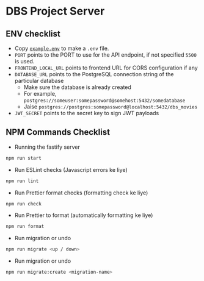 # DBS Project Server

## ENV checklist

- Copy [`example.env`](./example.env) to make a `.env` file.
- `PORT` points to the PORT to use for the API endpoint, if not specified `5500` is used.
- `FRONTEND_LOCAL_URL` points to frontend URL for CORS configuration if any
- `DATABASE_URL` points to the PostgreSQL connection string of the particular database
    - Make sure the database is already created
    - For example, `postgres://someuser:somepassword@somehost:5432/somedatabase`
    - Jaise `postgres://postgres:somepassword@localhost:5432/dbs_movies`
- `JWT_SECRET` points to the secret key to sign JWT payloads

## NPM Commands Checklist
- Running the fastify server
```bash
npm run start
```

- Run ESLint checks (Javascript errors ke liye)
```bash
npm run lint
```

- Run Prettier format checks (formatting check ke liye)
```bash
npm run check
```

- Run Prettier to format (automatically formatting ke liye)
```bash
npm run format
```

- Run migration or undo
```bash
npm run migrate <up / down>
```

- Run migration or undo
```bash
npm run migrate:create <migration-name>
```